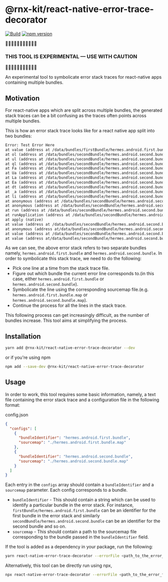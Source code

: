 <!-- We recommend an empty change log entry for a new package: `yarn change --empty` -->

# @rnx-kit/react-native-error-trace-decorator

[![Build](https://github.com/microsoft/rnx-kit/actions/workflows/build.yml/badge.svg)](https://github.com/microsoft/rnx-kit/actions/workflows/build.yml)
[![npm version](https://img.shields.io/npm/v/@rnx-kit/react-native-error-trace-decorator)](https://www.npmjs.com/package/@rnx-kit/react-native-error-trace-decorator)

🚧🚧🚧🚧🚧🚧🚧🚧🚧🚧🚧

### THIS TOOL IS EXPERIMENTAL — USE WITH CAUTION

🚧🚧🚧🚧🚧🚧🚧🚧🚧🚧🚧

An experimental tool to symbolicate error stack traces for react-native apps
containing multiple bundles.

## Motivation

For react-native apps which are split across multiple bundles, the generated
stack traces can be a bit confusing as the traces often points across multiple
bundles.

This is how an error stack trace looks like for a react native app split into
two bundles:

```txt
Error: Test Error Here
at value (address at /data/bundles/firstBundle/hermes.android.first.bundle:1:448970)
at ol (address at /data/bundles/secondBundle/hermes.android.second.bundle:1:83916)
at ul (address at /data/bundles/secondBundle/hermes.android.second.bundle:1:83778)
at ql (address at /data/bundles/secondBundle/hermes.android.second.bundle:1:114629)
at Fa (address at /data/bundles/secondBundle/hermes.android.second.bundle:1:101389)
at Ua (address at /data/bundles/secondBundle/hermes.android.second.bundle:1:101247)
at La (address at /data/bundles/secondBundle/hermes.android.second.bundle:1:101131)
at Ea (address at /data/bundles/secondBundle/hermes.android.second.bundle:1:98552)
at dt (address at /data/bundles/secondBundle/hermes.android.second.bundle:1:66522)
at _a (address at /data/bundles/secondBundle/hermes.android.second.bundle:1:96208)
at li (address at /data/bundles/secondBundle/hermes.android.second.bundle:1:106463)
at anonymous (address at /data/bundles/secondBundle/hermes.android.second.bundle:1:116075)
at anonymous (address at /data/bundles/secondBundle/hermes.android.second.bundle:1:438794)
at run (address at /data/bundles/secondBundle/hermes.android.second.bundle:1:435789)
at runApplication (address at /data/bundles/secondBundle/hermes.android.second.bundle:1:436267)
at apply (native)
at value (address at /data/bundles/secondBundle/hermes.android.second.bundle:1:42976)
at anonymous (address at/data/bundles/secondBundle/hermes.android.second.bundle:1:41459)
at value (address at /data/bundles/secondBundle/hermes.android.second.bundle:1:42422)
at value (address at/data/bundles/secondBundle/hermes.android.second.bundle:1:41417)
```

As we can see, the above error stack refers to two separate bundles namely,
`hermes.android.first.bundle` and `hermes.android.second.bundle`. In order to
symbolicate this stack trace, we need to do the following:

- Pick one line at a time from the stack trace file.
- Figure out which bundle the current error line corresponds to.(in this case,
  either `hermes.android.first.bundle` or `hermes.android.second.bundle`).
- Symbolicate the line using the corresponding sourcemap file.(e.g.
  `hermes.android.first.bundle.map` or `hermes.android.second.bundle.map`).
- Continue the process for all the lines in the stack trace.

This following process can get increasingly difficult, as the number of bundles
increase. This tool aims at simplifying the process.

## Installation

```sh
yarn add @rnx-kit/react-native-error-trace-decorator --dev
```

or if you're using npm

```sh
npm add --save-dev @rnx-kit/react-native-error-trace-decorator
```

## Usage

In order to work, this tool requires some basic information, namely, a text file
containing the error stack trace and a configuration file in the following
format:

config.json

```json
{
  "configs": [
    {
      "bundleIdentifier": "hermes.android.first.bundle",
      "sourcemap": "./hermes.android.first.bundle.map"
    },
    {
      "bundleIdentifier": "hermes.android.second.bundle",
      "sourcemap": "./hermes.android.second.bundle.map"
    }
  ]
}
```

Each entry in the `configs` array should contain a `bundleIdentifier` and a
`sourcemap` parameter. Each config corresponds to a bundle.

- `bundleIdentifier` - This should contain a string which can be used to
  identify a particular bundle in the error stack. For instance,
  `firstBundle/hermes.android.first.bundle` can be an identifier for the first
  bundle in the error stack and similarly
  `secondBundle/hermes.android.second.bundle` can be an identifier for the
  second bundle and so on.
- `sourcemap` - This should contain a path to the sourcemap file corresponding
  to the bundle passed in the `bundleIdentifier` field.

If the tool is added as a dependency in your package, run the following:

```sh
yarn react-native-error-trace-decorator --errorFile <path_to_the_error_file> --configFile <path_to_the_config_file>
```

Alternatively, this tool can be directly run using npx,

```sh
npx react-native-error-trace-decorator --errorFile <path_to_the_error_file> --configFile <path_to_the_config_file>
```
